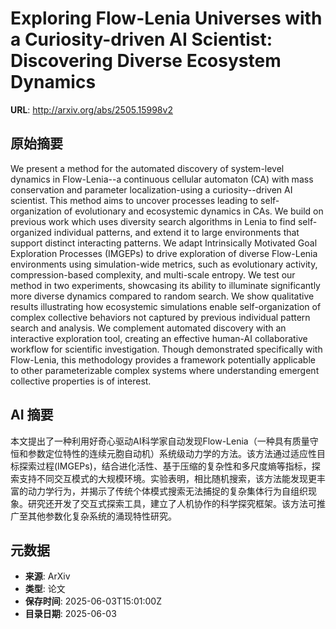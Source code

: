 # Exploring Flow-Lenia Universes with a Curiosity-driven AI Scientist: Discovering Diverse Ecosystem Dynamics

**URL**: http://arxiv.org/abs/2505.15998v2

## 原始摘要

We present a method for the automated discovery of system-level dynamics in
Flow-Lenia--a continuous cellular automaton (CA) with mass conservation and
parameter localization-using a curiosity--driven AI scientist. This method aims
to uncover processes leading to self-organization of evolutionary and
ecosystemic dynamics in CAs. We build on previous work which uses diversity
search algorithms in Lenia to find self-organized individual patterns, and
extend it to large environments that support distinct interacting patterns. We
adapt Intrinsically Motivated Goal Exploration Processes (IMGEPs) to drive
exploration of diverse Flow-Lenia environments using simulation-wide metrics,
such as evolutionary activity, compression-based complexity, and multi-scale
entropy. We test our method in two experiments, showcasing its ability to
illuminate significantly more diverse dynamics compared to random search. We
show qualitative results illustrating how ecosystemic simulations enable
self-organization of complex collective behaviors not captured by previous
individual pattern search and analysis. We complement automated discovery with
an interactive exploration tool, creating an effective human-AI collaborative
workflow for scientific investigation. Though demonstrated specifically with
Flow-Lenia, this methodology provides a framework potentially applicable to
other parameterizable complex systems where understanding emergent collective
properties is of interest.


## AI 摘要

本文提出了一种利用好奇心驱动AI科学家自动发现Flow-Lenia（一种具有质量守恒和参数定位特性的连续元胞自动机）系统级动力学的方法。该方法通过适应性目标探索过程(IMGEPs)，结合进化活性、基于压缩的复杂性和多尺度熵等指标，探索支持不同交互模式的大规模环境。实验表明，相比随机搜索，该方法能发现更丰富的动力学行为，并揭示了传统个体模式搜索无法捕捉的复杂集体行为自组织现象。研究还开发了交互式探索工具，建立了人机协作的科学探究框架。该方法可推广至其他参数化复杂系统的涌现特性研究。

## 元数据

- **来源**: ArXiv
- **类型**: 论文
- **保存时间**: 2025-06-03T15:01:00Z
- **目录日期**: 2025-06-03

